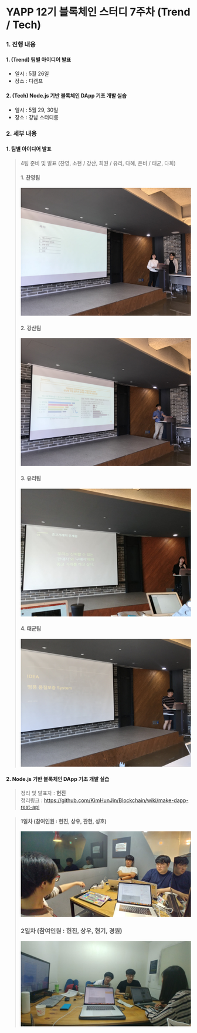 # YAPP 12기 블록체인 스터디 7주차 (Trend / Tech)

### 1. 진행 내용  
#### 1. (Trend) 팀별 아이디어 발표
- 일시 : 5월 26일
- 장소 : 디캠프

#### 2. (Tech) Node.js 기반 블록체인 DApp 기초 개발 실습
- 일시 : 5월 29, 30일
- 장소 : 강남 스터디룸
  
### 2. 세부 내용  
#### 1. 팀별 아이디어 발표  
   > 4팀 준비 및 발표 (찬영, 소현 / 강산, 희원 / 유리, 다혜, 은비 / 태균, 다희)  
   > #### 1. 찬영팀  
   > ![image](https://github.com/YAPP12th/BlockChain_study/blob/master/blockchain_tech/0.Reference/photo/7_presentation1.jpeg?raw=true)  
   > #### 2. 강산팀  
   > ![image](https://github.com/YAPP12th/BlockChain_study/blob/master/blockchain_tech/0.Reference/photo/7_presentation3.jpeg?raw=true)  
   > #### 3. 유리팀  
   > ![image](https://github.com/YAPP12th/BlockChain_study/blob/master/blockchain_tech/0.Reference/photo/7_presentation2.jpeg?raw=true)  
   > #### 4. 태균팀  
   > ![image](https://github.com/YAPP12th/BlockChain_study/blob/master/blockchain_tech/0.Reference/photo/7_presentation4.jpeg?raw=true)  

#### 2. Node.js 기반 블록체인 DApp 기초 개발 실습
   > 정리 및 발표자 : **헌진**    
   > 정리링크 : https://github.com/KimHunJin/Blockchain/wiki/make-dapp-rest-api  

   > #### 1일차 (참여인원 : **헌진**, 상우, 관현, 성호)
   > ![image](https://github.com/YAPP12th/BlockChain_study/blob/master/blockchain_tech/0.Reference/photo/7_develop1.jpeg?raw=true)  
   > ### 2일차 (참여인원 : **헌진**, 상우, 현기, 경원)
   > ![image](https://github.com/YAPP12th/BlockChain_study/blob/master/blockchain_tech/0.Reference/photo/7_develop2.jpeg?raw=true)
